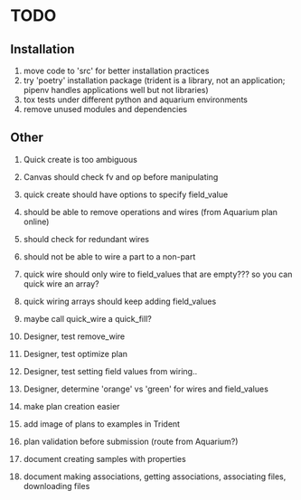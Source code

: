# TODO

## Installation

1. move code to 'src' for better installation practices
1. try 'poetry' installation package (trident is a library, not an application; pipenv handles applications 
well but not libraries)
1. tox tests under different python and aquarium environments
1. remove unused modules and dependencies

## Other
1. Quick create is too ambiguous
1. Canvas should check fv and op before manipulating
1. quick create should have options to specify field_value
1. should be able to remove operations and wires (from Aquarium plan online)
1. should check for redundant wires
1. should not be able to wire a part to a non-part
1. quick wire should only wire to field_values that are empty??? so you can quick wire an array?
1. quick wiring arrays should keep adding field_values
1. maybe call quick_wire a quick_fill?
1. Designer, test remove_wire
1. Designer, test optimize plan
1. Designer, test setting field values from wiring..
1. Designer, determine 'orange' vs 'green' for wires and field_values

1. make plan creation easier
1. add image of plans to examples in Trident
1. plan validation before submission (route from Aquarium?)
1. document creating samples with properties
1. document making associations, getting associations, associating
files, downloading files